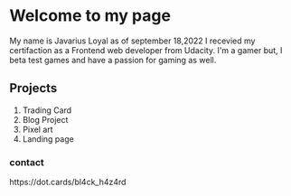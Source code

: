 <h1> Welcome to my page </h1>



<p> My name is Javarius Loyal as of september 18,2022 I recevied my certifaction as a Frontend web developer from Udacity.
I'm a gamer but, I beta test games and have a passion for gaming as well.</p>

<h2> Projects</h2>

<ol>
  <li>Trading Card</li>
  <li>Blog Project</li> 
  <li> Pixel art</li> 
  <li>Landing page</li>
  </ol>
  
  <h3>contact</h3>
  <p>https://dot.cards/bl4ck_h4z4rd</p>
  

